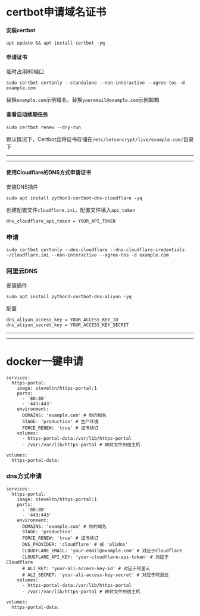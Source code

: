 # certbot申请域名证书
#### 安装certbot
```
apt update && apt install certbot -yq
```
#### 申请证书
临时占用80端口
```
sudo certbot certonly --standalone --non-interactive --agree-tos -d example.com
```
替换`example.com`示例域名，替换`youremail@example.com`示例邮箱

#### 查看自动续期任务
```
sudo certbot renew --dry-run
```
默认情况下，Certbot会将证书存储在`/etc/letsencrypt/live/example.com/`目录下

---
---

#### 使用Cloudflare的DNS方式申请证书
安装DNS插件
```
sudo apt install python3-certbot-dns-cloudflare -yq
```
创建配置文件`cloudflare.ini`，配置文件填入`api_token`
```
dns_cloudflare_api_token = YOUR_API_TOKEN
```

### 申请
```
sudo certbot certonly --dns-cloudflare --dns-cloudflare-credentials ~/cloudflare.ini --non-interactive --agree-tos -d example.com
```

### 阿里云DNS
安装插件
```
sudo apt install python3-certbot-dns-aliyun -yq
```
配置
```
dns_aliyun_access_key = YOUR_ACCESS_KEY_ID
dns_aliyun_secret_key = YOUR_ACCESS_KEY_SECRET
```


---
---

# docker一键申请

```
services:
  https-portal:
    image: steveltn/https-portal:1
    ports:
      - '80:80'
      - '443:443'
    environment:
      DOMAINS: 'example.com' # 你的域名
      STAGE: 'production' # 生产环境
      FORCE_RENEW: 'true' # 证书续订
    volumes:
      - https-portal-data:/var/lib/https-portal
      - /var:/var/lib/https-portal # 映射文件到宿主机

volumes:
  https-portal-data:
```


### dns方式申请

```
services:
  https-portal:
    image: steveltn/https-portal:1
    ports:
      - '80:80'
      - '443:443'
    environment:
      DOMAINS: 'example.com' # 你的域名
      STAGE: 'production'
      FORCE_RENEW: 'true' # 证书续订
      DNS_PROVIDER: 'cloudflare' # 或 'alidns'
      CLOUDFLARE_EMAIL: 'your-email@example.com' # 对应于Cloudflare
      CLOUDFLARE_API_KEY: 'your-cloudflare-api-token' # 对应于Cloudflare
      # ALI_KEY: 'your-ali-access-key-id' # 对应于阿里云
      # ALI_SECRET: 'your-ali-access-key-secret' # 对应于阿里云
    volumes:
      - https-portal-data:/var/lib/https-portal
      - /var:/var/lib/https-portal # 映射文件到宿主机

volumes:
  https-portal-data:
```
